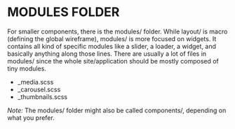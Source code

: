 # MODULES FOLDER

For smaller components, there is the modules/ folder. While layout/ is macro (defining the global wireframe), modules/ is more focused on widgets. It contains all kind of specific modules like a slider, a loader, a widget, and basically anything along those lines. There are usually a lot of files in modules/ since the whole site/application should be mostly composed of tiny modules.

- _media.scss
- _carousel.scss
- _thumbnails.scss

*Note:* The modules/ folder might also be called components/, depending on what you prefer.